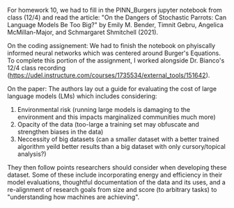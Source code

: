 For homework 10, we had to fill in the PINN_Burgers jupyter notebook from class (12/4) and read the article: "On the Dangers of Stochastic Parrots: Can Language Models Be Too Big?" by Emily M. Bender, Timnit Gebru, Angelica McMillan-Major, and Schmargaret Shmitchell (2021). 

On the coding assignement: We had to finish the notebook on phyiscally informed neural networks which was centered around Burger's Equations. To complete this portion of the assignment, I worked alongside Dr. Bianco's 12/4 class recording (https://udel.instructure.com/courses/1735534/external_tools/151642).

On the paper: The authors lay out a guide for evaluating the cost of large language models (LMs) which includes considering:
1. Environmental risk (running large models is damaging to the environment and this impacts marginalized communities much more)
2. Opacity of the data (too-large a training set may obfuscate and strengthen biases in the data)
3. Neccessity of big datasets (can a smaller dataset with a better trained algorithm yeild better results than a big dataset with only cursory/topical analysis?)

They then follow points researchers should consider when developing these dataset. Some of these include incorporating energy and efficiency in their model evaluations, thoughtful documentation of the data and its uses, and a re-alignment of research goals from size and score (to arbitrary tasks) to "understanding how machines are achieving".
